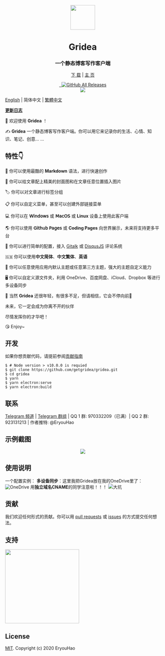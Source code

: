<div align="center">
  <a href="https://gridea.dev">
    <img src="public/app-icons/gridea.png"  width="80px" height="80px">
  </a>
  <h1 align="center">
    Gridea
  </h1>
  <h3 align="center">
    一个静态博客写作客户端
  </h3>

  [下 载](https://github.com/getgridea/gridea/releases) | [主 页](http://hvenotes.fehey.com/)

  <a href="https://github.com/getgridea/gridea/releases/latest">
    <img src="https://img.shields.io/github/release/getgridea/gridea.svg?style=flat-square" alt="">
  </a>

  <a href="https://github.com/getgridea/gridea/blob/master/LICENSE">
    <img src="https://img.shields.io/github/license/getgridea/gridea.svg?style=flat-square" alt="">
  </a>

  <a href="https://github.com/getgridea/gridea/releases/latest">
    <img alt="GitHub All Releases" src="https://img.shields.io/github/downloads/getgridea/gridea/total.svg?color=%2312b886&style=flat-square">
  </a>

</div>

<div align="center">
  <img src="gridea-app.png">
</div>

[English](https://github.com/getgridea/gridea/blob/master/README.md) | 简体中文 | [繁體中文](https://github.com/getgridea/gridea/blob/master/README-zh_TW.md)

**[更新日志](https://github.com/getgridea/gridea/blob/master/CHANGELOG.md)**  

👏  欢迎使用 **Gridea** ！  

✍️  **Gridea** 一个静态博客写作客户端。你可以用它来记录你的生活、心情、知识、笔记、创意... ... 

## 特性👇
📝  你可以使用最酷的 **Markdown** 语法，进行快速创作  

🌉  你可以给文章配上精美的封面图和在文章任意位置插入图片  

🏷️  你可以对文章进行标签分组  

📋  你可以自定义菜单，甚至可以创建外部链接菜单  

💻  你可以在 **𝖶𝗂𝗇𝖽𝗈𝗐𝗌** 或 **𝖬𝖺𝖼𝖮𝖲** 或 **Linux** 设备上使用此客户端  

🌎  你可以使用 **𝖦𝗂𝗍𝗁𝗎𝖻 𝖯𝖺𝗀𝖾𝗌** 或 **Coding Pages** 向世界展示，未来将支持更多平台  

💬  你可以进行简单的配置，接入 [Gitalk](https://github.com/gitalk/gitalk) 或 [DisqusJS](https://github.com/SukkaW/DisqusJS) 评论系统  

🇬🇧  你可以使用**中文简体**、**中文繁体**、**英语**  

🌁  你可以任意使用应用内默认主题或任意第三方主题，强大的主题自定义能力  

🖥  你可以自定义源文件夹，利用 OneDrive、百度网盘、iCloud、Dropbox 等进行多设备同步  

🌱 当然 **Gridea** 还很年轻，有很多不足，但请相信，它会不停向前🏃

未来，它一定会成为你离不开的伙伴

尽情发挥你的才华吧！

😘 Enjoy~

## 开发
如果你想贡献代码，请提前参阅[贡献指南](https://github.com/getgridea/gridea/wiki/%E8%B4%A1%E7%8C%AE%E6%8C%87%E5%8D%97)
``` shell
$ # Node version > v10.0.0 is requied
$ git clone https://github.com/getgridea/gridea.git
$ cd gridea
$ yarn
$ yarn electron:serve
$ yarn electron:build
```

## 联系
[Telegram 频道](https://t.me/joinchat/AAAAAEj82_lma0Y1wmyqUQ) | [Telegram 群组](https://t.me/joinchat/IDY0ahRqb8NPodv95BNpBg)  | QQ 1 群: 970332209（已满）| QQ 2 群: 923131213 | 作者推特: @EryouHao

## 示例截图
<div align="center">
  <img src="./files/themes.png">
</div>

## 使用说明
一个配置实例：
**多设备同步**：这里我把Gridea放在我的OneDrive里了：
![OneDrive](https://github.com/StevenJokes/StevenJokes.github.io/blob/master/post-images/1583506458862.png)
用**独立域名CNAME**的同学注意啦！！！
![大坑](https://github.com/StevenJokes/StevenJokes.github.io/blob/master/post-images/1593632122733.png)


## 贡献
我们欢迎任何形式的贡献。你可以用 [pull requests](https://github.com/getgridea/gridea/pulls) 或 [issues](https://github.com/getgridea/gridea/issues) 的方式提交任何想法。  

## 支持
<div>
  <img src="./files/wechat.png" width="240px">
</div>

## License
[MIT](https://github.com/getgridea/gridea/blob/master/LICENSE). Copyright (c) 2020 EryouHao
